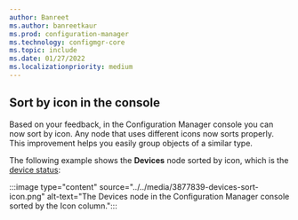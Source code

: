 ```yaml
---
author: Banreet
ms.author: banreetkaur
ms.prod: configuration-manager
ms.technology: configmgr-core
ms.topic: include
ms.date: 01/27/2022
ms.localizationpriority: medium
---
```


## <a name="bkmk_sortico"></a> Sort by icon in the console

<!--3877839-->

Based on your feedback, in the Configuration Manager console you can now sort by icon. Any node that uses different icons now sorts properly. This improvement helps you easily group objects of a similar type.

The following example shows the **Devices** node sorted by icon, which is the [device status](../../../../clients/manage/monitor-clients.md#monitor-individual-clients):

:::image type="content" source="../../media/3877839-devices-sort-icon.png" alt-text="The Devices node in the Configuration Manager console sorted by the Icon column.":::
